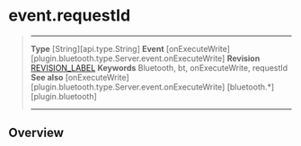 # event.requestId

> --------------------- ------------------------------------------------------------------------------------------
> __Type__              [String][api.type.String]
> __Event__             [onExecuteWrite][plugin.bluetooth.type.Server.event.onExecuteWrite]
> __Revision__          [REVISION_LABEL](REVISION_URL)
> __Keywords__          Bluetooth, bt, onExecuteWrite, requestId
> __See also__          [onExecuteWrite][plugin.bluetooth.type.Server.event.onExecuteWrite]
>						[bluetooth.*][plugin.bluetooth]
> --------------------- ------------------------------------------------------------------------------------------

## Overview
